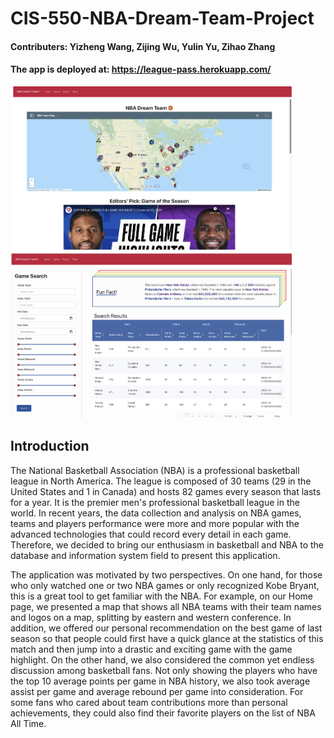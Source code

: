 # CIS-550-NBA-Dream-Team-Project

#### Contributers: Yizheng Wang, Zijing Wu, Yulin Yu, Zihao Zhang
#### The app is deployed at: https://league-pass.herokuapp.com/
<img src="./game.png" width="450" height="auto"> <img src="./home.png" width="450" height="auto">

## Introduction
The National Basketball Association (NBA) is a professional basketball league in North America. The league is composed of 30 teams (29 in the United States and 1 in Canada) and hosts 82 games every season that lasts for a year. It is the premier men's professional basketball league in the world. In recent years, the data collection and analysis on NBA games, teams and players performance were more and more popular with the advanced technologies that could record every detail in each game. Therefore, we decided to bring our enthusiasm in basketball and NBA to the database and information system field to present this application.

The application was motivated by two perspectives. On one hand, for those who only watched one or two NBA games or only recognized Kobe Bryant, this is a great tool to get familiar with the NBA. For example, on our Home page, we presented a map that shows all NBA teams with their team names and logos on a map, splitting by eastern and western conference. In addition, we offered our personal recommendation on the best game of last season so that people could first have a quick glance at the statistics of this match and then jump into a drastic and exciting game with the game highlight. On the other hand, we also considered the common yet endless discussion among basketball fans. Not only showing the players who have the top 10 average points per game in NBA history, we also took average assist per game and average rebound per game into consideration. For some fans who cared about team contributions more than personal achievements, they could also find their favorite players on the list of NBA All Time.
